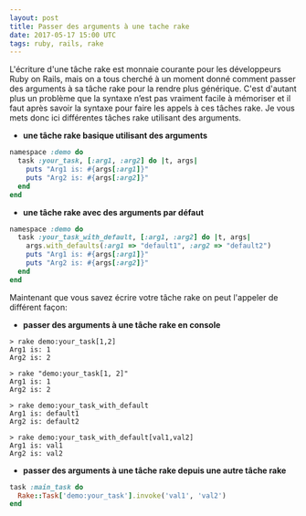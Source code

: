 ```yaml
---
layout: post
title: Passer des arguments à une tache rake
date: 2017-05-17 15:00 UTC
tags: ruby, rails, rake
---
```


L'écriture d'une tâche rake est monnaie courante pour les développeurs Ruby on Rails, mais on a tous cherché à un moment donné comment passer des arguments à sa tâche rake pour la rendre plus générique. C'est d'autant plus un problème que la syntaxe n’est pas vraiment facile à mémoriser et il faut après savoir la syntaxe pour faire les appels à ces tâches rake.
Je vous mets donc ici différentes tâches rake utilisant des arguments.


* **une tâche rake basique utilisant des arguments**

``` ruby
namespace :demo do
  task :your_task, [:arg1, :arg2] do |t, args|
    puts "Arg1 is: #{args[:arg1]}"
    puts "Arg2 is: #{args[:arg2]}"
  end
end

```

* **une tâche rake avec des arguments par défaut**

``` ruby
namespace :demo do
  task :your_task_with_default, [:arg1, :arg2] do |t, args|
    args.with_defaults(:arg1 => "default1", :arg2 => "default2")
    puts "Arg1 is: #{args[:arg1]}"
    puts "Arg2 is: #{args[:arg2]}"
  end
end
```

Maintenant que vous savez écrire votre tâche rake on peut l'appeler de différent façon:

* **passer des arguments à une tâche rake en console**

```
> rake demo:your_task[1,2]
Arg1 is: 1
Arg2 is: 2

> rake "demo:your_task[1, 2]"
Arg1 is: 1
Arg2 is: 2

> rake demo:your_task_with_default
Arg1 is: default1
Arg2 is: default2

> rake demo:your_task_with_default[val1,val2]
Arg1 is: val1
Arg2 is: val2

```

* **passer des arguments à une tâche rake depuis une autre tâche rake**

``` ruby
task :main_task do
  Rake::Task['demo:your_task'].invoke('val1', 'val2')
end
```


